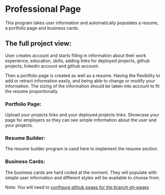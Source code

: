 # Professional Page

This program takes user information and automatically populates a resume, a portfolio page and business cards.

## The full project view:
User creates account and starts filling in information about their work experience, education, skills, adding links for deployed projects, github projects, linkedin account and github account.

Then a portfolio page is created as well as a resume. Having the flexibility to add or retract information easily, and being able to change or modify your information. The sizing of the information should be taken into account to fit the resume proportionally.

### Portfolio Page:
Upload your projects links and your deployed projects links. Showcase your page for employers so they can see simple information about the user and your projects.

### Resume Builder:
The resume builder program is used here to implement the resume section.

### Business Cards:
The business cards are hard coded at the moment. They will populate with simple user information and different styles will be available to choose from.


Note: You will need to [configure github pages for the branch gh-pages](https://help.github.com/articles/configuring-a-publishing-source-for-github-pages/#enabling-github-pages-to-publish-your-site-from-master-or-gh-pages)
